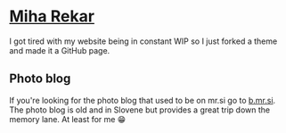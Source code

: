# [Miha Rekar](http://mr.si/)

I got tired with my website being in constant WIP so I just forked a theme and made it a GitHub page.

## Photo blog

If you're looking for the photo blog that used to be on mr.si go to [b.mr.si](http://b.mr.si/). The photo blog is old and in Slovene but provides a great trip down the memory lane. At least for me :grin:
